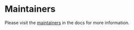 # Maintainers

Please visit the [maintainers](https://github.com/kadaster-labs/sensrnet-home/blob/master/MAINTAINERS.md) in the docs for more information.

